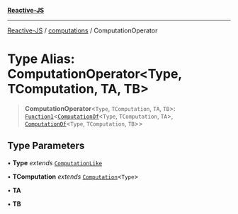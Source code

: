 [**Reactive-JS**](../../README.md)

***

[Reactive-JS](../../README.md) / [computations](../README.md) / ComputationOperator

# Type Alias: ComputationOperator\<Type, TComputation, TA, TB\>

> **ComputationOperator**\<`Type`, `TComputation`, `TA`, `TB`\>: [`Function1`](../../functions/type-aliases/Function1.md)\<[`ComputationOf`](ComputationOf.md)\<`Type`, `TComputation`, `TA`\>, [`ComputationOf`](ComputationOf.md)\<`Type`, `TComputation`, `TB`\>\>

## Type Parameters

• **Type** *extends* [`ComputationLike`](../interfaces/ComputationLike.md)

• **TComputation** *extends* [`Computation`](../interfaces/Computation.md)\<`Type`\>

• **TA**

• **TB**
